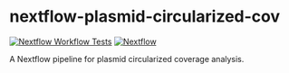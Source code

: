 # nextflow-plasmid-circularized-cov



[![Nextflow Workflow Tests](https://github.com/YanyanLiuBio/nextflow-plasmid-circularized-cov/actions/workflows/nextflow-ci.yml/badge.svg?branch=main)](https://github.com/YanyanLiuBio/nextflow-plasmid-circularized-cov/actions/workflows/nextflow-ci.yml?query=branch%3Amain)
[![Nextflow](https://img.shields.io/badge/Nextflow%20DSL2-%E2%89%A523.04.0-blue.svg)](https://www.nextflow.io/)


A Nextflow pipeline for plasmid circularized coverage analysis.



